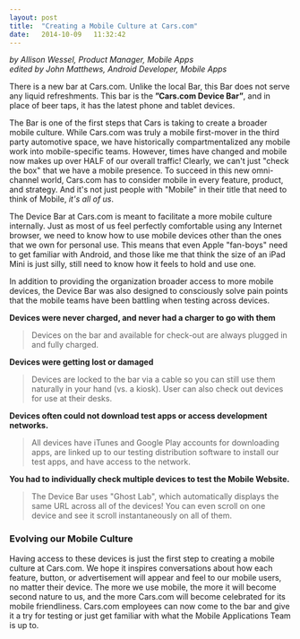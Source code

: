 ```yaml
---
layout: post
title:  "Creating a Mobile Culture at Cars.com"
date:   2014-10-09   11:32:42
---
```


*by Allison Wessel, Product Manager, Mobile Apps<BR>edited by John Matthews, Android Developer, Mobile Apps*

There is a new bar at Cars.com. Unlike the local Bar, this Bar does not serve any liquid refreshments. This bar is the **”Cars.com Device Bar”**, and in place of beer taps, it has the latest phone and tablet devices.

The Bar is one of the first steps that Cars is taking to create a broader mobile culture. While Cars.com was truly a mobile first-mover in the third party automotive space, we have historically compartmentalized any mobile work into mobile-specific teams. However, times have changed and mobile now makes up over HALF of our overall traffic! Clearly, we can't just "check the box" that we have a mobile presence. To succeed in this new omni-channel world, Cars.com has to consider mobile in every feature, product, and strategy. And it's not just people with "Mobile" in their title that need to think of Mobile, *it's all of us*.

The Device Bar at Cars.com is meant to facilitate a more mobile culture internally.  Just as most of us feel perfectly comfortable using any Internet browser, we need to know how to use mobile devices other than the ones that we own for personal use.  This means that even Apple "fan-boys" need to get familiar with Android, and those like me that think the size of an iPad Mini is just silly, still need to know how it feels to hold and use one.

In addition to providing the organization broader access to more mobile devices, the Device Bar was also designed to consciously solve pain points that the mobile teams have been battling when testing across devices. 

**Devices were never charged, and never had a charger to go with them**

> Devices on the bar and available for check-out are always plugged in and fully charged.


**Devices were getting lost or damaged**

> Devices are locked to the bar via a cable so you can still use them naturally in your hand (vs. a kiosk).  User can also check out devices for use at their desks.


**Devices often could not download test apps or access development networks.**
 
> All devices have iTunes and Google Play accounts for downloading apps, are linked up to our testing distribution software to install our test apps, and have access to the network.


**You had to individually check multiple devices to test the Mobile Website.**

> The Device Bar uses "Ghost Lab", which automatically displays the same URL across all of the devices! You can even scroll on one device and see it scroll instantaneously on all of them.


### Evolving our Mobile Culture

Having access to these devices is just the first step to creating a mobile culture at Cars.com. We hope it inspires conversations about how each feature, button, or advertisement will appear and feel to our mobile users, no matter their device. The more we use mobile, the more it will become second nature to us, and the more Cars.com will become celebrated for its mobile friendliness.  Cars.com employees can now come to the bar and give it a try for testing or just get familiar with what the Mobile Applications Team is up to.
